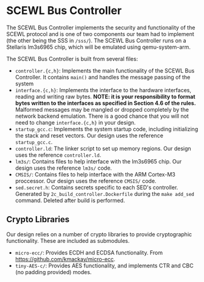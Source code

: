 # SCEWL Bus Controller
The SCEWL Bus Controller implements the security and functionality of the SCEWL
protocol and is one of two components our team had to implement (the other being
the SSS in `/sss/`). The SCEWL Bus Controller runs on a Stellaris lm3s6965 chip,
which will be emulated using qemu-system-arm.

The SCEWL Bus Controller is built from several files:

* `controller.{c,h}`: Implements the main functionality of the SCEWL Bus
  Controller. It contains `main()` and handles the message passing of the system
* `interface.{c,h}`: Implements the interface to the hardware interfaces, reading
  and writing raw bytes. **NOTE: it is your responsibility to format bytes written
  to the interfaces as specified in Section 4.6 of the rules.** Malformed messages
  may be mangled or dropped completely by the network backend emulation. There is
  a good chance that you will not need to change `interface.{c,h}` in your design.
* `startup_gcc.c`: Implements the system startup code, including initializing the
  stack and reset vectors. Our design uses the reference `startup_gcc.c`.
* `controller.ld`: The linker script to set up memory regions. Our design uses
  the reference `controller.ld`.
* `lm3s/`: Contains files to help interface with the lm3s6965 chip. Our design uses
  the reference `lm3s/` code.
* `CMSIS/`: Contains files to help interface with the ARM Cortex-M3 proccessor.
  Our design uses the reference `CMSIS/` code.
* `sed.secret.h`: Contains secrets specific to each SED's controller. Generated by
  `2c_build_controller.Dockerfile` during the `make add_sed` command. Deleted after
  build is performed.

## Crypto Libraries
Our design relies on a number of crypto libraries to provide cryptographic functionality.
These are included as submodules.

* `micro-ecc/`: Provides ECDH and ECDSA functionality. From https://github.com/kmackay/micro-ecc.
* `tiny-AES-c/`: Provides AES functionality, and implements CTR and CBC (no padding provided) modes.
